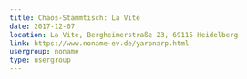 ```yaml
---
title: Chaos-Stammtisch: La Vite
date: 2017-12-07
location: La Vite, Bergheimerstraße 23, 69115 Heidelberg
link: https://www.noname-ev.de/yarpnarp.html
usergroup: noname
type: usergroup
---
```

